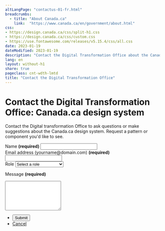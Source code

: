 ```yaml
---
altLangPage: "contactus-01-fr.html"
breadcrumbs:
  - title: "About Canada.ca"
    link:  "https://www.canada.ca/en/government/about.html"
css:
- https://design.canada.ca/css/split-h1.css
- https://design.canada.ca/css/custom.css
- https://use.fontawesome.com/releases/v5.15.4/css/all.css
date: 2023-01-19
dateModified: 2023-01-19
description: "Contact the Digital Transformation Office about the Canada.ca design system."
lang: en
layout: without-h1
share: true
pageclass: cnt-wdth-lmtd
title: "Contact the Digital Transformation Office"
---
```

<h1 property="name" id="wb-cont" dir="ltr">
    <span class="stacked"><span>Contact the Digital Transformation Office</span>: <span>Canada.ca design system</span></span>
</h1>
<p>Contact the Digital transformation Office to ask questions or make suggestions about the Canada.ca design system. Request a pattern or component you'd like to see.</p>
<div class="wb-frmvld mrgn-tp-lg">
    <div class="row">
        <div class="col-md-8">
            <form action="#" method="get" id="contact-dto">
                <div class="form-group">
                    <label for="name1" class="required"><span class="field-name">Name</span> <strong class="required" aria-hidden="true">(required)</strong></label>
                    <input class="form-control full-width" id="name1" name="name1" type="text" autocomplete="given-name" required="required" data-rule-minlength="2" />
                </div>
                <div class="form-group">
                    <label for="email1" class="required"><span class="field-name">Email address</span> (yourname@domain.com) <strong class="required" aria-hidden="true">(required)</strong></label>
                    <input class="form-control full-width" id="email1" name="email1" type="email" autocomplete="email" />
                </div>
		    <div class="form-group">
			    <label for="role"><span class="field-name">Role</span></label>
			    <select class="form-control" id="role" name="role"role>
				<option label="Select a role"></option>
				<option value="1">Comunications advisor</option>
				<option value="6">Designer</option>
				<option value="2">Developer</option>				
				<option value="3">Interaction designer</option>
				<option value="4">Project manager</option>				
				<option value="5">Web writer</option>
			</select>
		    </div>
		    <div class="form-group">
                    <p for="message" class="required"><span class="field-name">Message</span> <strong class="required" aria-hidden="true">(required)</strong></p><textarea class="form-control full-width" rows="6" id="message" name="message" type="text" data-rule-rangeWords="[2,300]" /></textarea>
                </div>
		<ul class="list-unstyled list-inline mrgn-tp-lg">
                    <li><button type="button" class="btn btn-primary">Submit</button></li>
                    <li><a href="#" class="btn btn-default">Cancel</a></li>
                </ul>
            </form>
        </div>
    </div>
</div>
